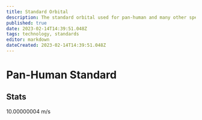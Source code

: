 ```yaml
---
title: Standard Orbital
description: The standard orbital used for pan-human and many other species.
published: true
date: 2023-02-14T14:39:51.048Z
tags: technology, standards
editor: markdown
dateCreated: 2023-02-14T14:39:51.048Z
---
```


# Pan-Human Standard
## Stats

10.00000004 m/s
